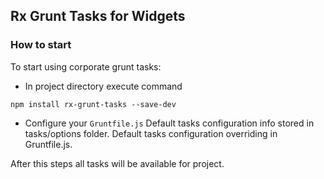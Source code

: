 ## Rx Grunt Tasks for Widgets ##

### How to start ###

To start using corporate grunt tasks:

- In project directory execute command
```shell
npm install rx-grunt-tasks --save-dev
```
- Configure your `Gruntfile.js`
Default tasks configuration info stored in tasks/options folder. Default tasks configuration overriding in Gruntfile.js.

After this steps all tasks will be available for project.